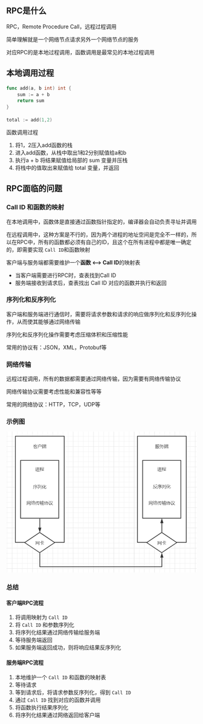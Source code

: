 ## RPC是什么

RPC，Remote Procedure Call，远程过程调用

简单理解就是一个网络节点请求另外一个网络节点的服务

对应RPC的是本地过程调用，函数调用是最常见的本地过程调用



## 本地调用过程

```go
func add(a, b int) int {
    sum := a + b
    return sum
}

total := add(1,2)
```

函数调用过程

1. 将1，2压入add函数的栈
2. 进入add函数，从栈中取出1和2分别赋值给a和b
3. 执行a + b 将结果赋值给局部的 sum 变量并压栈
4. 将栈中的值取出来赋值给 total 变量，并返回



## RPC面临的问题

### Call ID 和函数的映射

在本地调用中，函数体是直接通过函数指针指定的，编译器会自动负责寻址并调用

在远程调用中，这种方案是不行的，因为两个进程的地址空间是完全不一样的，所以在RPC中，所有的函数都必须有自己的ID，且这个在所有进程中都是唯一确定的，即需要实现 `Call ID`和函数映射

客户端与服务端都需要维护一个**函数 <--> Call ID**的映射表

* 当客户端需要进行RPC时，查表找到Call ID
* 服务端接收到请求后，查表找出 Call ID 对应的函数并执行和返回

### 序列化和反序列化

客户端和服务端进行通信时，需要将请求参数和请求的响应做序列化和反序列化操作，从而使其能够通过网络传输

序列化和反序列化操作需要考虑压缩体积和压缩性能

常用的协议有：JSON，XML，Protobuf等

### 网络传输

远程过程调用，所有的数据都需要通过网络传输，因为需要有网络传输协议

网络传输协议需要考虑性能和兼容性等等

常用的网络协议：HTTP，TCP，UDP等

### 示例图

![](./images/image-20210603163743602.png) 

### 总结

#### 客户端RPC流程

1. 将调用映射为 `Call ID`
2. 将 `Call ID` 和参数序列化
3. 将序列化结果通过网络传输给服务端
4. 等待服务端返回
5. 如果服务端返回成功，则将响应结果反序列化

#### 服务端RPC流程

1. 本地维护一个 `Call ID` 和函数的映射表
2. 等待请求
3. 等到请求后，将请求参数反序列化，得到 `Call ID`
4. 通过 `Call ID` 找到对应的函数并调用
5. 将函数执行结果序列化
6. 将序列化结果通过网络返回给客户端
